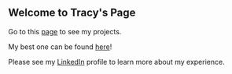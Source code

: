 ## Welcome to Tracy's Page

Go to this [page](https://github.com/tnetemeyer) to see my projects. 

My best one can be found [here](https://github.com/tnetemeyer/Analysis-of-Employee-Exit-Surveys)!

Please see my [LinkedIn](https://www.linkedin.com/in/tnetemeyer/) profile to learn more about my experience. 
